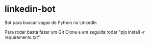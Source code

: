 # linkedin-bot
Bot para buscar vagas de Python no LinkedIn


Para rodar basta fazer um Git Clone e em seguida rodar "pip install -r requirements.txt"


